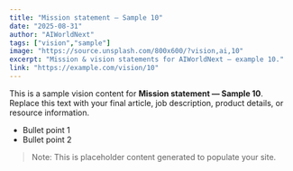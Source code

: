 ```yaml
---
title: "Mission statement — Sample 10"
date: "2025-08-31"
author: "AIWorldNext"
tags: ["vision","sample"]
image: "https://source.unsplash.com/800x600/?vision,ai,10"
excerpt: "Mission & vision statements for AIWorldNext — example 10."
link: "https://example.com/vision/10"
---
```


This is a sample vision content for **Mission statement — Sample 10**. Replace this text with your final article, job description, product details, or resource information.

- Bullet point 1
- Bullet point 2

> Note: This is placeholder content generated to populate your site.
